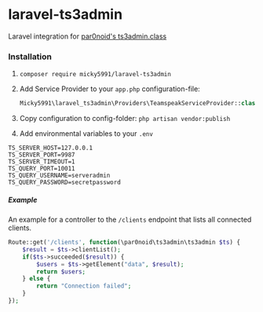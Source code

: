# laravel-ts3admin
Laravel integration for [par0noid's ts3admin.class](https://github.com/par0noid/ts3admin.class)

### Installation
1. `composer require micky5991/laravel-ts3admin`
2. Add Service Provider to your `app.php` configuration-file:
    ```php
   Micky5991\laravel_ts3admin\Providers\TeamspeakServiceProvider::class
   ```
3. Copy configuration to config-folder: `php artisan vendor:publish` 

4. Add environmental variables to your `.env`
```
TS_SERVER_HOST=127.0.0.1
TS_SERVER_PORT=9987
TS_SERVER_TIMEOUT=1
TS_QUERY_PORT=10011
TS_QUERY_USERNAME=serveradmin
TS_QUERY_PASSWORD=secretpassword
```

##### Example
An example for a controller to the `/clients` endpoint that lists all connected clients.
```php
Route::get('/clients', function(\par0noid\ts3admin\ts3admin $ts) {
    $result = $ts->clientList();
    if($ts->succeeded($result)) {
        $users = $ts->getElement("data", $result);
        return $users;
    } else {
        return "Connection failed";
    }
});

```